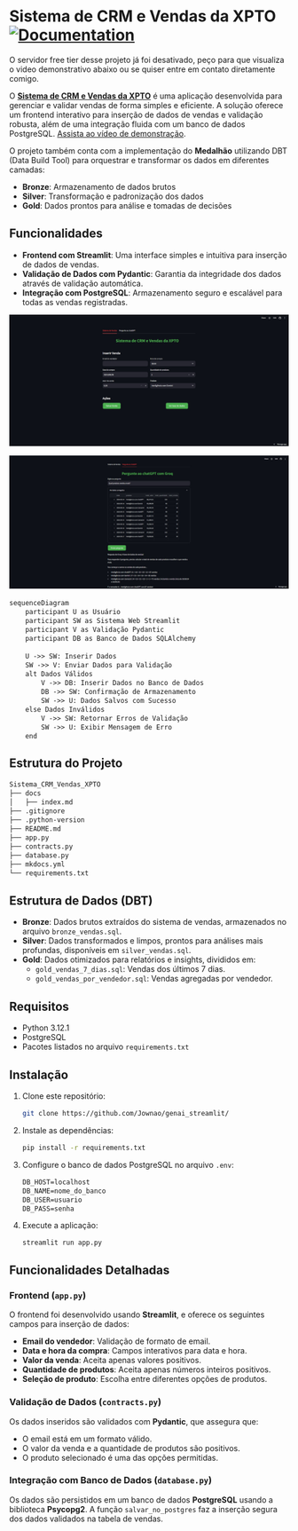 ﻿# Sistema de CRM e Vendas da XPTO   [![Documentation](https://img.shields.io/badge/Documentation-Available-green.svg)](https://jownao.github.io/genai_streamlit/)
 



O servidor free tier desse projeto já foi desativado, peço para que visualiza o video demonstrativo abaixo ou se quiser entre em contato diretamente comigo.

O [**Sistema de CRM e Vendas da XPTO**](https://vendasgenai.streamlit.app/) é uma aplicação desenvolvida para gerenciar e validar vendas de forma simples e eficiente. A solução oferece um frontend interativo para inserção de dados de vendas e validação robusta, além de uma integração fluida com um banco de dados PostgreSQL. [Assista ao vídeo de demonstração](https://youtu.be/PZpsMNDrUII).

O projeto também conta com a implementação do **Medalhão** utilizando DBT (Data Build Tool) para orquestrar e transformar os dados em diferentes camadas:

- **Bronze**: Armazenamento de dados brutos
- **Silver**: Transformação e padronização dos dados
- **Gold**: Dados prontos para análise e tomadas de decisões

## Funcionalidades

- **Frontend com Streamlit**: Uma interface simples e intuitiva para inserção de dados de vendas.
- **Validação de Dados com Pydantic**: Garantia da integridade dos dados através de validação automática.
- **Integração com PostgreSQL**: Armazenamento seguro e escalável para todas as vendas registradas.

![Imagem](https://github.com/Jownao/genai_streamlit/blob/main/pics/2.jpg)

![Imagem](https://github.com/Jownao/genai_streamlit/blob/main/pics/1.jpg)


```mermaid
sequenceDiagram
    participant U as Usuário
    participant SW as Sistema Web Streamlit
    participant V as Validação Pydantic
    participant DB as Banco de Dados SQLAlchemy
    
    U ->> SW: Inserir Dados
    SW ->> V: Enviar Dados para Validação
    alt Dados Válidos
        V ->> DB: Inserir Dados no Banco de Dados
        DB ->> SW: Confirmação de Armazenamento
        SW ->> U: Dados Salvos com Sucesso
    else Dados Inválidos
        V ->> SW: Retornar Erros de Validação
        SW ->> U: Exibir Mensagem de Erro
    end
```


## Estrutura do Projeto

```
Sistema_CRM_Vendas_XPTO
├── docs
│   ├── index.md
├── .gitignore
├── .python-version
├── README.md
├── app.py
├── contracts.py
├── database.py
├── mkdocs.yml
└── requirements.txt
```

## Estrutura de Dados (DBT)

- **Bronze**: Dados brutos extraídos do sistema de vendas, armazenados no arquivo `bronze_vendas.sql`.
- **Silver**: Dados transformados e limpos, prontos para análises mais profundas, disponíveis em `silver_vendas.sql`.
- **Gold**: Dados otimizados para relatórios e insights, divididos em:
  - `gold_vendas_7_dias.sql`: Vendas dos últimos 7 dias.
  - `gold_vendas_por_vendedor.sql`: Vendas agregadas por vendedor.

## Requisitos

- Python 3.12.1
- PostgreSQL
- Pacotes listados no arquivo `requirements.txt`

## Instalação

1. Clone este repositório:

   ```bash
   git clone https://github.com/Jownao/genai_streamlit/
   ```

2. Instale as dependências:

   ```bash
   pip install -r requirements.txt
   ```

3. Configure o banco de dados PostgreSQL no arquivo `.env`:

   ```
   DB_HOST=localhost
   DB_NAME=nome_do_banco
   DB_USER=usuario
   DB_PASS=senha
   ```

4. Execute a aplicação:

   ```bash
   streamlit run app.py
   ```

## Funcionalidades Detalhadas

### Frontend (`app.py`)

O frontend foi desenvolvido usando **Streamlit**, e oferece os seguintes campos para inserção de dados:

- **Email do vendedor**: Validação de formato de email.
- **Data e hora da compra**: Campos interativos para data e hora.
- **Valor da venda**: Aceita apenas valores positivos.
- **Quantidade de produtos**: Aceita apenas números inteiros positivos.
- **Seleção de produto**: Escolha entre diferentes opções de produtos.

### Validação de Dados (`contracts.py`)

Os dados inseridos são validados com **Pydantic**, que assegura que:

- O email está em um formato válido.
- O valor da venda e a quantidade de produtos são positivos.
- O produto selecionado é uma das opções permitidas.

### Integração com Banco de Dados (`database.py`)

Os dados são persistidos em um banco de dados **PostgreSQL** usando a biblioteca **Psycopg2**. A função `salvar_no_postgres` faz a inserção segura dos dados validados na tabela de vendas.

